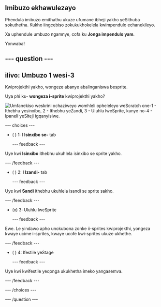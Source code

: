 ## Imibuzo ekhawulezayo

Phendula imibuzo emithathu ukuze ufumane ibheji yakho yeSithuba sokuthetha. Kukho iingcebiso zokukukhokelela kwimpendulo echanekileyo.

Xa uphendule umbuzo ngamnye, cofa ku **Jonga impendulo yam**.

Yonwaba!

--- question ---
---
ilivo: Umbuzo 1 wesi-3
---

Kwiprojekthi yakho, wongeze abanye abalinganiswa besprite.

Uya phi ku- **wongeza i-sprite** kwiprojekthi yakho?

![Umfanekiso weskrini ochaziweyo womhleli opheleleyo weScratch one-1 - Ithebhu yesinxibo, 2 - Ithebhu yeZandi, 3 - Uluhlu lweSprite, kunye no-4 - Ipaneli yeSiteji igqanyisiwe.](images/question1.png)

--- choices ---

- ( ) 1: I **Isinxibo se-** tab

  --- feedback ---

Uye kwi **Isinxibo** ithebhu ukuhlela isinxibo se sprite yakho.

  --- /feedback ---

- ( ) 2: I **Izandi-** tab

  --- feedback ---

Uye kwi **Sandi** ithebhu ukuhlela isandi se sprite sakho.

  --- /feedback ---

- (x) 3: Uluhlu lweSprite

  --- feedback ---

Ewe. Le yindawo apho unokubona zonke ii-sprites kwiprojekthi, yongeza kwaye ucime i-sprites, kwaye ucofe kwi-sprites ukuze ukhethe.

  --- /feedback ---

- ( ) 4: Ifestile yeStage

  --- feedback ---

Uye kwi kwifestile yeqonga ukukhetha imeko yangasemva.

  --- /feedback ---

--- /choices ---

--- /question ---

